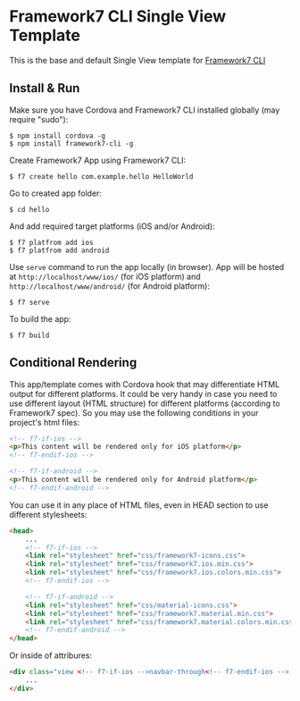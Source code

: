 # Framework7 CLI Single View Template

This is the base and default Single View template for [Framework7 CLI](https://github.com/nolimits4web/framework7-cli)

## Install & Run

Make sure you have Cordova and Framework7 CLI installed globally (may require "sudo"):
```
$ npm install cordova -g
$ npm install framework7-cli -g
```

Create Framework7 App using Framework7 CLI:
```
$ f7 create hello com.example.hello HelloWorld
```

Go to created app folder:
```
$ cd hello
```

And add required target platforms (iOS and/or Android):
```
$ f7 platfrom add ios
$ f7 platfrom add android
```

Use `serve` command to run the app locally (in browser). App will be hosted at `http://localhost/www/ios/` (for iOS platform) and `http://localhost/www/android/` (for Android platform):
```
$ f7 serve
```

To build the app:
```
$ f7 build
```

## Conditional Rendering

This app/template comes with Cordova hook that may differentiate HTML output for different platforms. It could be very handy in case you need to use different layout (HTML structure) for different platforms (according to Framework7 spec). So you may use the following conditions in your project's html files:

```html
<!-- f7-if-ios -->
<p>This content will be rendered only for iOS platform</p>
<!-- f7-endif-ios -->

<!-- f7-if-android -->
<p>This content will be rendered only for Android platform</p>
<!-- f7-endif-android -->
```

You can use it in any place of HTML files, even in HEAD section to use different stylesheets:
```html
<head>
    ...
    <!-- f7-if-ios -->
    <link rel="stylesheet" href="css/framework7-icons.css">
    <link rel="stylesheet" href="css/framework7.ios.min.css">
    <link rel="stylesheet" href="css/framework7.ios.colors.min.css">
    <!-- f7-endif-ios -->

    <!-- f7-if-android -->
    <link rel="stylesheet" href="css/material-icons.css">
    <link rel="stylesheet" href="css/framework7.material.min.css">
    <link rel="stylesheet" href="css/framework7.material.colors.min.css">
    <!-- f7-endif-android -->
</head>
```

Or inside of attribures:
```html
<div class="view <!-- f7-if-ios -->navbar-through<!-- f7-endif-ios --> <!-- f7-if-android -->navbar-fixed<!-- f7-endif-android -->">
    ...
</div>
```
